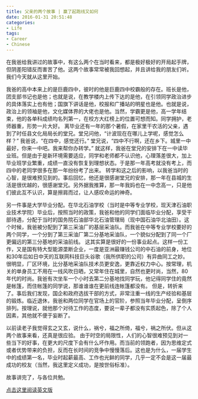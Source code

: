 ```yaml
---
title: 父亲的两个故事 | 赢了起跑线又如何
date: 2016-01-31 20:51:48
categories:
- Life
tags:
- Career
- Chinese
---
```


在我爸给我讲过的故事中，有这么两个在当时看来，都是极好极好的开局起手牌，但阴差阳错反而害苦了他。这两个故事常常被我回想起，并且讲给我的朋友们听。我们今天就从这里开始。

我爸的高中本来上的是巨鹿四中，彼时的他是巨鹿四中校霸般的存在。班长是他，团支部书记也是他；也就是说，在教学楼内上传下达的是他，在引领同学政治进步的具体落实上也有他；国旗下讲话是他，校报和广播站的明星也是他。也就是说，政治上的领袖是他，文化媒体界的大佬也是他。当然，学霸更是他，高一学年结束，他的各单科成绩均名列第一，在校方大红榜上的位置可想而知。同学拥护，老师器重，形势一片大好。
离毕业还有一年的那个暑假，在家里干农活的父亲，遇到了时任县文化局局长的堂兄。堂兄问他，“计波现在在哪儿上学呢，感觉怎么样？” 我爸说，“在四中，感觉还行。” 堂兄说，“四中不行啊，还在乡下。城里一中最好，你来一中吧。我来帮你办转学。”
就这样，我爸在堂兄的安排下在一中读毕业班。但是由于是新环境需要适应，同学和老师都不认识他，心理落差很大，加上毕业班学业繁重，成绩一直没有恢复到理想状态。于是那一年高考就没有考上，而四中的老同学很多在那一年纷纷考了出来。
转学和这之后的影响，以我爸当时的心智，是很难预见到的。事后回忆，他还是很感谢堂兄的安排，那一年在县城的生活是很优越的，很感谢堂兄。另外据我推算，那一年我妈也在一中念高一，只是他们彼此互不认识，算是擦肩而过，让人感叹命运的神奇。

另一件事是大学毕业分配。在华北石油学校（当时是中等专业学校，现天津石油职业技术学院）毕业后，按照当时的政策，我爸和他的同学们面临毕业分配，享受干部待遇，分配于当时的国务院石油部华北石油管理局（现中国石油华北油田）。这个时候，我爸被分配到了第三采油厂的基层采油队。而我爸在中等专业学校要好的两个同学，一个分到了第三采油厂第二分基地采油队，一个貌似分配到了同一个厂更偏远的第三分基地的采油前线。
这其实算是很好的一份事业起点。这样一份工作，又是国有特大型能源垄断企业，一度是亚洲最赚钱公司的中石油的前身，地位和30年后如日中天的互联网科技巨头谷歌（我所供职的公司）有异曲同工之妙。很明显，厂区环境，比分基地采油队技术员更安逸，更靠近权力中心。按常理，机关的单身员工不用在一线风吹日晒，又常年住在城里，自然也更时尚，当然，80年代的时尚。我爸有次坐车一个小时去第二分基地找同学玩，他记得同学住的竟然是帐篷，而住帐篷的同学说，那谁谁谁在更前线连帐篷都没有。
但是，转折来了。事后我们发现，国企和政府选拔干部的方式，非常注重一线的生产经验和基层的锻炼。临近退休，我爸和两位同学在官场上的官阶，参照当年毕业分配，呈倒序排列。按理说，就他那个对待工作的态度，要说一辈子都没有实质起色，除了个人因素，其他就不便于妄断了。

以前读老子我觉得玄之又玄，说什么，祸兮，福之所倚，福兮，祸之所伏。但从这两个故事来看，还真是很应验。
由于时空的局限性，人们的心智很难预见到对一些当下的好事，在更大的尺度下会有什么坏作用。而当前的领跑者，因为思维定式或者优势带来的负担，反而在长时间的竞争中慢慢落后。这也是为什么，一届学生中的成绩第一名，毕业时起薪最高、工作也光鲜的同学，几乎一定不会是这一届最成功的校友（当然，我这里定义成功，是按世俗标准）。

故事讲完了，与各位共勉。

[点击这里阅读英文版](2016/01/31/father-two-stories-en/)